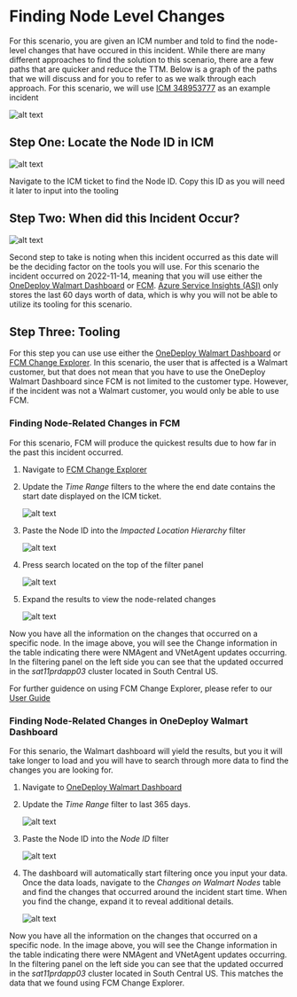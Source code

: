# Finding Node Level Changes

For this scenario, you are given an ICM number and told to find the node-level changes that have occured in this incident. While there are many different approaches to find the solution to this scenario, there are a few paths that are quicker and reduce the TTM. Below is a graph of the paths that we will discuss and for you to refer to as we walk through each approach. For this scenario, we will use [ICM 348953777](https://portal.microsofticm.com/imp/v3/incidents/details/348953777/home) as an example incident

![alt text](media/ACE_01.png)

## Step One: Locate the Node ID in ICM

![alt text](media/ACE_01_a.png)

Navigate to the ICM ticket to find the Node ID. Copy this ID as you will need it later to input into the tooling

## Step Two: When did this Incident Occur?

![alt text](media/ACE_01_b.png)

Second step to take is noting when this incident occurred as this date will be the deciding factor on the tools you will use. For this scenario the incident occurred on 2022-11-14, meaning that you will use either the [OneDeploy Walmart Dashboard](https://dataexplorer.azure.com/dashboards/95963854-b111-4680-a16f-9f3383d49f9b?p-_startTime=2days&p-_endTime=now&p-_measure=all&p-_payload=all&p-_tag=all&p-_impact=v-All&p-_region=all&p-_ve=all&p-_noflyzone=all&p-_RoleInstanceName=all&p-_nodeid=all#c676ca09-727b-4124-ab01-8e3782e191f9) or [FCM](https://aka.ms/FCM). [Azure Service Insights (ASI)](https://asi.azure.ms/) only stores the last 60 days worth of data, which is why you will not be able to utilize its tooling for this scenario. 

## Step Three: Tooling

For this step you can use use either the [OneDeploy Walmart Dashboard](https://dataexplorer.azure.com/dashboards/95963854-b111-4680-a16f-9f3383d49f9b?p-_startTime=2days&p-_endTime=now&p-_measure=all&p-_payload=all&p-_tag=all&p-_impact=v-All&p-_region=all&p-_ve=all&p-_noflyzone=all&p-_RoleInstanceName=all&p-_nodeid=all#c676ca09-727b-4124-ab01-8e3782e191f9) or [FCM Change Explorer](https://aka.ms/FCM). In this scenario, the user that is affected is a Walmart customer, but that does not mean that you have to use the OneDeploy Walmart Dashboard since FCM is not limited to the customer type. However, if the incident was not a Walmart customer, you would only be able to use FCM. 

<!-- With this particular scenario, the incident occurred quite awhile ago and because of that, FCM Change Explorer or the Walmart Dashboard will be the tools that will produce the quickest results. This is because FCM lets you filter down the time range to a 48 hour period which effectively weeds out data that you do not need.-->  

<!-- NEED TO FIX --> 

<!-- Using the Walmart dashboard will yield the expected results, but it will take much longer to load due to the limitations it has in adjusting the filtering dates - which we will expand on in the *Finding Node-Related Changes in OneDeploy Walmart Dashboard* section below. Best practice is to use the Walmart dashboard for customer incidents that have occurred in the last 60 days to avoid the long loading times.--> 

<!-- NEED TO FIX --> 

### Finding Node-Related Changes in FCM

For this scenario, FCM will produce the quickest results due to how far in the past this incident occurred.

1. Navigate to [FCM Change Explorer](https://aka.ms/FCM)
2. Update the *Time Range* filters to the where the end date contains the start date displayed on the ICM ticket. 

    ![alt text](media/ACE_01_c.png)

3. Paste the Node ID into the *Impacted Location Hierarchy* filter

    ![alt text](media/ACE_01_d.png)

4. Press search located on the top of the filter panel

    ![alt text](media/ACE_01_e.png)

5. Expand the results to view the node-related changes

    ![alt text](media/ACE_01_f.png)

Now you have all the information on the changes that occurred on a specific node. In the image above, you will see the Change information in the table indicating there were NMAgent and VNetAgent updates occurring. In the filtering panel on the left side you can see that the updated occurred in the *sat11prdapp03* cluster located in South Central US.

For further guidence on using FCM Change Explorer, please refer to our [User Guide](https://eng.ms/docs/products/fcm-engineering-hub/changeexplorer/changeexploreroverview)

### Finding Node-Related Changes in OneDeploy Walmart Dashboard

For this senario, the Walmart dashboard will yield the results, but you it will take longer to load and you will have to search through more data to find the changes you are looking for.

1. Navigate to [OneDeploy Walmart Dashboard](https://dataexplorer.azure.com/dashboards/95963854-b111-4680-a16f-9f3383d49f9b?p-_startTime=2days&p-_endTime=now&p-_measure=all&p-_payload=all&p-_tag=all&p-_impact=v-All&p-_region=all&p-_ve=all&p-_noflyzone=all&p-_RoleInstanceName=all&p-_nodeid=all#c676ca09-727b-4124-ab01-8e3782e191f9)

2. Update the *Time Range* filter to last 365 days.

    ![alt text](media/ACE_01_g.png)
<!-- NEED TO FIX --> 

3. Paste the Node ID into the *Node ID* filter

    ![alt text](media/ACE_01_h.png)

4. The dashboard will automatically start filtering once you input your data. Once the data loads, navigate to the *Changes on Walmart Nodes* table and find the changes that occurred around the incident start time. When you find the change, expand it to reveal additional details.

    ![alt text](media/ACE_01_i.png)

Now you have all the information on the changes that occurred on a specific node. In the image above, you will see the Change information in the table indicating there were NMAgent and VNetAgent updates occurring. In the filtering panel on the left side you can see that the updated occurred in the *sat11prdapp03* cluster located in South Central US. This matches the data that we found using FCM Change Explorer.